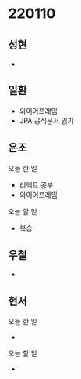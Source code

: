 # 220110

## 성현

-

## 일환

- 와이어프레임
- JPA 공식문서 읽기

## 은조

오늘 한 일

- 리액트 공부
- 와이어프레임

오늘 할 일

- 복습


## 우철

-

## 현서

오늘 한 일

-

오늘 할 일

-

